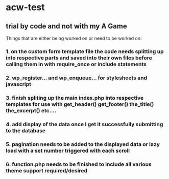 # acw-test
## trial by code and not with my A Game

Things that are either being worked on or need to be worked on:

### 1. on the custom form template file the code needs splitting up into respective parts and saved into their own files before calling them in with require_once or include statements

### 2. wp_register... and wp_enqueue... for stylesheets and javascript

### 3. finish spliting up the main index.php into respective templates for use with get_header() get_footer() the_title() the_excerpt() etc....

### 4. add display of the data once I get it successfully submitting to the database

### 5. pagination needs to be added to the displayed data or lazy load with a set number triggered with each scroll

### 6. function.php needs to be finished to include all various theme support required/desired

### 
